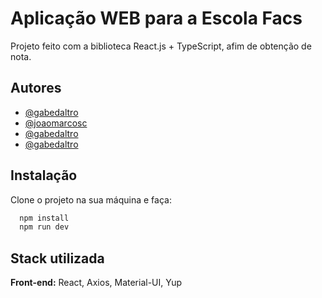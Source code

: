 # Aplicação WEB para a Escola Facs

Projeto feito com a biblioteca React.js + TypeScript, afim de obtenção de nota.

## Autores

- [@gabedaltro](https://www.github.com/gabedaltro)
- [@joaomarcosc](https://www.github.com/joaomarcosc)
- [@gabedaltro](https://www.github.com/gabedaltro)
- [@gabedaltro](https://www.github.com/gabedaltro)

## Instalação

Clone o projeto na sua máquina e faça:

```bash
  npm install
  npm run dev
```

## Stack utilizada

**Front-end:** React, Axios, Material-UI, Yup
